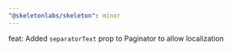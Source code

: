 ```yaml
---
"@skeletonlabs/skeleton": minor
---
```


feat: Added `separatorText` prop to Paginator to allow localization
